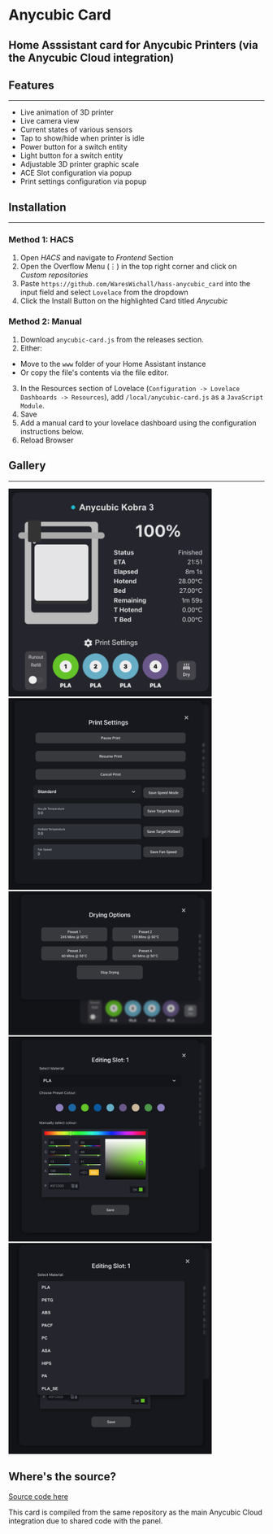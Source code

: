# Anycubic Card
## Home Asssistant card for Anycubic Printers (via the Anycubic Cloud integration)


## Features
---

- Live animation of 3D printer
- Live camera view
- Current states of various sensors
- Tap to show/hide when printer is idle
- Power button for a switch entity
- Light button for a switch entity
- Adjustable 3D printer graphic scale
- ACE Slot configuration via popup
- Print settings configuration via popup


## Installation
---
### Method 1: HACS
1. Open _HACS_ and navigate to _Frontend_ Section
2. Open the Overflow Menu (⋮) in the top right corner and click on _Custom repositories_
3. Paste `https://github.com/WaresWichall/hass-anycubic_card` into the input field and select `Lovelace` from the dropdown
4. Click the Install Button on the highlighted Card titled _Anycubic_

### Method 2: Manual

1. Download ```anycubic-card.js``` from the releases section.
2. Either:
  * Move to the ```www``` folder of your Home Assistant instance
  * Or copy the file's contents via the file editor.
3. In the Resources section of Lovelace (```Configuration -> Lovelace Dashboards -> Resources```), add ```/local/anycubic-card.js``` as a ```JavaScript Module```.
4. Save
5. Add a manual card to your lovelace dashboard using the configuration instructions below.
6. Reload Browser

## Gallery
---

<img width="400" alt="" src="https://raw.githubusercontent.com/WaresWichall/hass-anycubic_card/master/screenshots/card-main.png">
<img width="400" alt="" src="https://raw.githubusercontent.com/WaresWichall/hass-anycubic_card/master/screenshots/card-printsettings.png">
<img width="400" alt="" src="https://raw.githubusercontent.com/WaresWichall/hass-anycubic_card/master/screenshots/card-dryingoptions.png">
<img width="400" alt="" src="https://raw.githubusercontent.com/WaresWichall/hass-anycubic_card/master/screenshots/card-slotoptions.png">
<img width="400" alt="" src="https://raw.githubusercontent.com/WaresWichall/hass-anycubic_card/master/screenshots/card-materialoptions.png">

## Where's the source?

[Source code here](https://github.com/WaresWichall/hass-anycubic_cloud/tree/master/custom_components/anycubic_cloud/frontend_panel)

This card is compiled from the same repository as the main Anycubic Cloud integration due to shared code with the panel.

